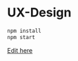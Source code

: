 # UX-Design

```bash
npm install
npm start
```

[Edit here](https://div-pwa.dev/~/gh/gurusatyavathi/UX-Design/blob/main/Coming-soon)
